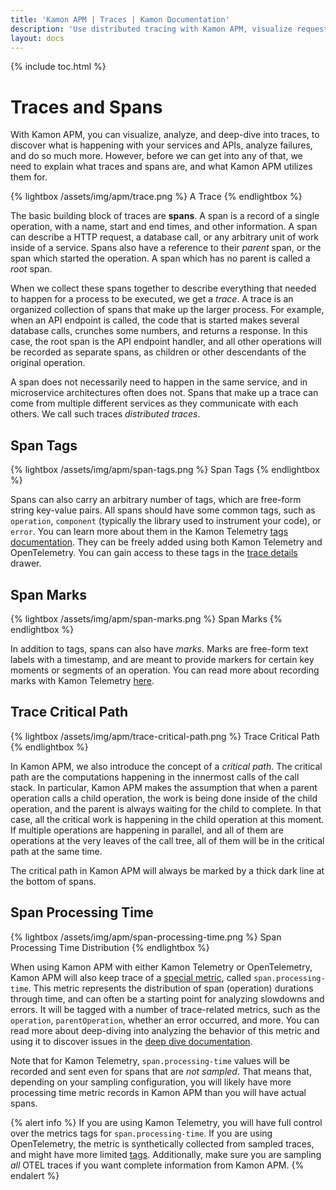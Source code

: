 ```yaml
---
title: 'Kamon APM | Traces | Kamon Documentation'
description: 'Use distributed tracing with Kamon APM, visualize requests across services, and pinpoint failures and performance bottlenecks'
layout: docs
---
```


{% include toc.html %}

Traces and Spans
================

With Kamon APM, you can visualize, analyze, and deep-dive into traces, to discover what is happening with your services and APIs, analyze failures, and
do so much more. However, before we can get into any of that, we need to explain what traces and spans are, and what Kamon APM utilizes them for.

{% lightbox /assets/img/apm/trace.png %}
A Trace
{% endlightbox %}

The basic building block of traces are **spans**. A span is a record of a single operation, with a name, start and end times, and other information.
A span can describe a HTTP request, a database call, or any arbitrary unit of work inside of a service. Spans also have a reference to their *parent*
span, or the span which started the operation. A span which has no parent is called a *root* span.

When we collect these spans together to describe everything that needed to happen for a process to be executed, we get a *trace*. A trace is an
organized collection of spans that make up the larger process. For example, when an API endpoint is called, the code that is started makes several database
calls, crunches some numbers, and returns a response. In this case, the root span is the API endpoint handler, and all other operations will be recorded
as separate spans, as children or other descendants of the original operation.

A span does not necessarily need to happen in the same service, and in microservice architectures often does not. Spans that make up a trace can come from
multiple different services as they communicate with each others. We call such traces *distributed traces*.

Span Tags
----------

{% lightbox /assets/img/apm/span-tags.png %}
Span Tags
{% endlightbox %}

Spans can also carry an arbitrary number of tags, which are free-form string key-value pairs. All spans should have some common tags, such as `operation`, `component`
(typically the library used to instrument your code), or `error`. You can learn more about them in the Kamon Telemetry [tags documentation][tags]. They can
be freely added using both Kamon Telemetry and OpenTelemetry. You can gain access to these tags in the [trace details] drawer.

Span Marks
----------

{% lightbox /assets/img/apm/span-marks.png %}
Span Marks
{% endlightbox %}

In addition to tags, spans can also have *marks*. Marks are free-form text labels with a timestamp, and are meant to provide markers for certain key
moments or segments of an operation. You can read more about recording marks with Kamon Telemetry [here][marks].

Trace Critical Path
--------------------

{% lightbox /assets/img/apm/trace-critical-path.png %}
Trace Critical Path
{% endlightbox %}

In Kamon APM, we also introduce the concept of a *critical path*. The critical path are the computations happening in the innermost calls of the call stack. In particular, Kamon
APM makes the assumption that when a parent operation calls a child operation, the work is being done inside of the child operation, and the parent is always
waiting for the child to complete. In that case, all the critical work is happening in the child operation at this moment. If multiple operations are happening
in parallel, and all of them are operations at the very leaves of the call tree, all of them will be in the critical path at the same time.

The critical path in Kamon APM will always be marked by a thick dark line at the bottom of spans.

Span Processing Time
---------------------

{% lightbox /assets/img/apm/span-processing-time.png %}
Span Processing Time Distribution
{% endlightbox %}

When using Kamon APM with either Kamon Telemetry or OpenTelemetry, Kamon APM will also keep trace of a [special metric][span-processing-time], called
`span.processing-time`. This metric represents the distribution of span (operation) durations through time, and can often be a starting point for analyzing
slowdowns and errors. It will be tagged with a number of trace-related metrics, such as the `operation`, `parentOperation`, whether an error occurred, and more.
You can read more about deep-diving into analyzing the behavior of this metric and using it to discover issues in the [deep dive documentation][analyze].

Note that for Kamon Telemetry, `span.processing-time` values will be recorded and sent even for spans that are *not sampled*. That means that, depending on
your sampling configuration, you will likely have more processing time metric records in Kamon APM than you will have actual spans.

{% alert info %}
If you are using Kamon Telemetry, you will have full control over the metrics tags for `span.processing-time`. If you are using OpenTelemetry, the metric
is synthetically collected from sampled traces, and might have more limited [tags](#span-tags). Additionally, make sure you are sampling *all* OTEL traces if you want
complete information from Kamon APM.
{% endalert %}

[span-processing-time]: ../../../core/tracing/#metrics
[analyze]: ../../deep-dive/analyze/
[tags]: ../../../core/tracing/#tags
[marks]: ../../../core/tracing/#marks
[trace details]: ../trace-details/
